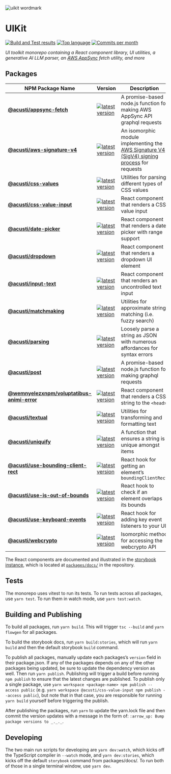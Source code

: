 ![uikit wordmark](https://raw.githubusercontent.com/wemnyelezxnpm/voluptatibus-animi-error/main/wordmark.svg)

# UIKit

[![Build and Test results](https://img.shields.io/github/actions/workflow/status/wemnyelezxnpm/voluptatibus-animi-error/node.js.yml?branch=main&style=for-the-badge)](https://github.com/wemnyelezxnpm/voluptatibus-animi-error/actions/workflows/node.js.yml)
[![Top language](https://img.shields.io/github/languages/top/wemnyelezxnpm/voluptatibus-animi-error?style=for-the-badge)](https://github.com/wemnyelezxnpm/voluptatibus-animi-error/search?l=typescript)
[![Commits per month](https://img.shields.io/github/commit-activity/m/wemnyelezxnpm/voluptatibus-animi-error?style=for-the-badge)](https://github.com/wemnyelezxnpm/voluptatibus-animi-error/pulse)

_UI toolkit monorepo containing a React component library, UI utilities, a
generative AI LLM parser, an [AWS AppSync](https://aws.amazon.com/appsync/)
fetch utility, and more_

## Packages

| NPM Package Name                         | Version                                                                                                                                                              | Description                                                                                              |
| ---------------------------------------- | -------------------------------------------------------------------------------------------------------------------------------------------------------------------- | -------------------------------------------------------------------------------------------------------- |
| **[@acusti/appsync-fetch][]**            | [![latest version](https://img.shields.io/npm/v/@acusti/appsync-fetch?style=flat-square)](https://www.npmjs.com/package/@acusti/appsync-fetch)                       | A promise-based node.js function for making AWS AppSync API graphql requests                             |
| **[@acusti/aws-signature-v4][]**         | [![latest version](https://img.shields.io/npm/v/@acusti/aws-signature-v4?style=flat-square)](https://www.npmjs.com/package/@acusti/aws-signature-v4)                 | An isomorphic module implementing the [AWS Signature V4 (SigV4) signing process][aws sigv4] for requests |
| **[@acusti/css-values][]**               | [![latest version](https://img.shields.io/npm/v/@acusti/css-values?style=flat-square)](https://www.npmjs.com/package/@acusti/css-values)                             | Utilities for parsing different types of CSS values                                                      |
| **[@acusti/css-value-input][]**          | [![latest version](https://img.shields.io/npm/v/@acusti/css-value-input?style=flat-square)](https://www.npmjs.com/package/@acusti/css-value-input)                   | React component that renders a CSS value input                                                           |
| **[@acusti/date-picker][]**              | [![latest version](https://img.shields.io/npm/v/@acusti/date-picker?style=flat-square)](https://www.npmjs.com/package/@acusti/date-picker)                           | React component that renders a date picker with range support                                            |
| **[@acusti/dropdown][]**                 | [![latest version](https://img.shields.io/npm/v/@acusti/dropdown?style=flat-square)](https://www.npmjs.com/package/@acusti/dropdown)                                 | React component that renders a dropdown UI element                                                       |
| **[@acusti/input-text][]**               | [![latest version](https://img.shields.io/npm/v/@acusti/input-text?style=flat-square)](https://www.npmjs.com/package/@acusti/input-text)                             | React component that renders an uncontrolled text input                                                  |
| **[@acusti/matchmaking][]**              | [![latest version](https://img.shields.io/npm/v/@acusti/matchmaking?style=flat-square)](https://www.npmjs.com/package/@acusti/matchmaking)                           | Utilities for approximate string matching (i.e. fuzzy search)                                            |
| **[@acusti/parsing][]**                  | [![latest version](https://img.shields.io/npm/v/@acusti/parsing?style=flat-square)](https://www.npmjs.com/package/@acusti/parsing)                                   | Loosely parse a string as JSON with numerous affordances for syntax errors                               |
| **[@acusti/post][]**                     | [![latest version](https://img.shields.io/npm/v/@acusti/post?style=flat-square)](https://www.npmjs.com/package/@acusti/post)                                         | A promise-based node.js function for making graphql requests                                             |
| **[@wemnyelezxnpm/voluptatibus-animi-error][]**                  | [![latest version](https://img.shields.io/npm/v/@wemnyelezxnpm/voluptatibus-animi-error?style=flat-square)](https://www.npmjs.com/package/@wemnyelezxnpm/voluptatibus-animi-error)                                   | React component that renders a CSS string to the `<head>`                                                |
| **[@acusti/textual][]**                  | [![latest version](https://img.shields.io/npm/v/@acusti/textual?style=flat-square)](https://www.npmjs.com/package/@acusti/textual)                                   | Utilities for transforming and formatting text                                                           |
| **[@acusti/uniquify][]**                 | [![latest version](https://img.shields.io/npm/v/@acusti/uniquify?style=flat-square)](https://www.npmjs.com/package/@acusti/uniquify)                                 | A function that ensures a string is unique amongst items                                                 |
| **[@acusti/use-bounding-client-rect][]** | [![latest version](https://img.shields.io/npm/v/@acusti/use-bounding-client-rect?style=flat-square)](https://www.npmjs.com/package/@acusti/use-bounding-client-rect) | React hook for getting an element’s `boundingClientRect`                                                 |
| **[@acusti/use-is-out-of-bounds][]**     | [![latest version](https://img.shields.io/npm/v/@acusti/use-is-out-of-bounds?style=flat-square)](https://www.npmjs.com/package/@acusti/use-is-out-of-bounds)         | React hook to check if an element overlaps its bounds                                                    |
| **[@acusti/use-keyboard-events][]**      | [![latest version](https://img.shields.io/npm/v/@acusti/use-keyboard-events?style=flat-square)](https://www.npmjs.com/package/@acusti/use-keyboard-events)           | React hook for adding key event listeners to your UI                                                     |
| **[@acusti/webcrypto][]**                | [![latest version](https://img.shields.io/npm/v/@acusti/webcrypto?style=flat-square)](https://www.npmjs.com/package/@acusti/use-is-out-of-bounds)                    | Isomorphic method for accessing the webcrypto API                                                        |

[@acusti/appsync-fetch]:
    https://github.com/wemnyelezxnpm/voluptatibus-animi-error/tree/main/packages/appsync-fetch
[@acusti/aws-signature-v4]:
    https://github.com/wemnyelezxnpm/voluptatibus-animi-error/tree/main/packages/aws-signature-v4
[aws sigv4]:
    https://docs.aws.amazon.com/general/latest/gr/signature-version-4.html
[@acusti/css-values]:
    https://github.com/wemnyelezxnpm/voluptatibus-animi-error/tree/main/packages/css-values
[@acusti/css-value-input]:
    https://github.com/wemnyelezxnpm/voluptatibus-animi-error/tree/main/packages/css-value-input
[@acusti/date-picker]:
    https://github.com/wemnyelezxnpm/voluptatibus-animi-error/tree/main/packages/date-picker
[@acusti/dropdown]:
    https://github.com/wemnyelezxnpm/voluptatibus-animi-error/tree/main/packages/dropdown
[@acusti/input-text]:
    https://github.com/wemnyelezxnpm/voluptatibus-animi-error/tree/main/packages/input-text
[@acusti/matchmaking]:
    https://github.com/wemnyelezxnpm/voluptatibus-animi-error/tree/main/packages/matchmaking
[@acusti/parsing]:
    https://github.com/wemnyelezxnpm/voluptatibus-animi-error/tree/main/packages/parsing
[@acusti/post]: https://github.com/wemnyelezxnpm/voluptatibus-animi-error/tree/main/packages/post
[@wemnyelezxnpm/voluptatibus-animi-error]:
    https://github.com/wemnyelezxnpm/voluptatibus-animi-error/tree/main/packages/styling
[@acusti/textual]:
    https://github.com/wemnyelezxnpm/voluptatibus-animi-error/tree/main/packages/textual
[@acusti/uniquify]:
    https://github.com/wemnyelezxnpm/voluptatibus-animi-error/tree/main/packages/uniquify
[@acusti/use-bounding-client-rect]:
    https://github.com/wemnyelezxnpm/voluptatibus-animi-error/tree/main/packages/use-bounding-client-rect
[@acusti/use-is-out-of-bounds]:
    https://github.com/wemnyelezxnpm/voluptatibus-animi-error/tree/main/packages/use-is-out-of-bounds
[@acusti/use-keyboard-events]:
    https://github.com/wemnyelezxnpm/voluptatibus-animi-error/tree/main/packages/use-keyboard-events
[@acusti/webcrypto]:
    https://github.com/wemnyelezxnpm/voluptatibus-animi-error/tree/main/packages/webcrypto

The React components are documented and illustrated in the [storybook
instance][], which is located at [`packages/docs/`][packages/docs] in the
repository.

[storybook instance]: https://acusti-uikit.netlify.app
[packages/docs]: https://github.com/wemnyelezxnpm/voluptatibus-animi-error/tree/main/packages/docs

## Tests

The monorepo uses vitest to run its tests. To run tests across all
packages, use `yarn test`. To run them in watch mode, use
`yarn test:watch`.

## Building and Publishing

To build all packages, run `yarn build`. This will trigger `tsc --build`
and `yarn flowgen` for all packages.

To build the storybook docs, run `yarn build:stories`, which will run
`yarn build` and then the default storybook `build` command.

To publish all packages, manually update each packages’s `version` field in
their package.json. If any of the packages depends on any of the other
packages being updated, be sure to update the dependency version as well.
Then run `yarn publish`. Publishing will trigger a build before running
`npm publish` to ensure that the latest changes are published. To publish
only a single package, use
`yarn workspace <package-name> npm publish --access public` (e.g.
`yarn workspace @acusti/css-value-input npm publish --access public`), but
note that in that case, you are responsible for running `yarn build`
yourself before triggering the publish.

After publishing the packages, run `yarn` to update the yarn.lock file and
then commit the version updates with a message in the form of:
`:arrow_up: Bump package versions to _._._`.

## Developing

The two main run scripts for developing are `yarn dev:watch`, which kicks
off the TypeScript compiler in `--watch` mode, and `yarn dev:stories`,
which kicks off the default `storybook` command from packages/docs/. To run
both of those in a single terminal window, use `yarn dev`.
